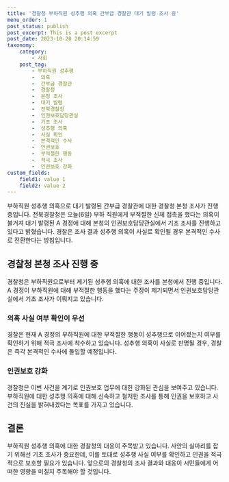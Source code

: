 ```yaml
---
title: '경찰청 부하직원 성추행 의혹 간부급 경찰관 대기 발령 조사 중'
menu_order: 1
post_status: publish
post_excerpt: This is a post excerpt
post_date: 2023-10-20 20:14:59
taxonomy:
    category:
        - 사회
    post_tag:
        - 부하직원 성추행
        -  의혹
        -  간부급 경찰관
        -  경찰청
        -  본청 조사
        -  대기 발령
        -  전북경찰청
        -  인권보호담당관실
        -  기초 조사
        -  성추행 의혹
        -  사실 확인
        -  본격적인 수사
        -  인권보호
        -  부적절한 행동
        -  적극 조사
        -  인권보호 강화
custom_fields:
    field1: value 1
    field2: value 2
---
```



부하직원 성추행 의혹으로 대기 발령된 간부급 경찰관에 대한 경찰청 본청 조사가 진행 중입니다. 전북경찰청은 오늘(6일) 부하 직원에게 부적절한 신체 접촉을 했다는 의혹이 불거져 대기 발령된 A 경정에 대해 본청의 인권보호담당관실에서 기초 조사를 진행하고 있다고 밝혔습니다. 경찰은 조사 결과 성추행 의혹이 사실로 확인될 경우 본격적인 수사로 전환한다는 방침입니다.

## 경찰청 본청 조사 진행 중
경찰청은 부하직원으로부터 제기된 성추행 의혹에 대한 조사를 본청에서 진행 중입니다. A 경정이 부하직원에 대해 부적절한 행동을 했다는 주장이 제기되면서 인권보호담당관실에서 기초 조사가 이뤄지고 있습니다.

### 의혹 사실 여부 확인이 우선
경찰은 현재 A 경정의 부하직원에 대한 부적절한 행동이 성추행으로 이어졌는지 여부를 확인하기 위해 적극 조사에 착수하고 있습니다. 성추행 의혹이 사실로 판명될 경우, 경찰은 즉각 본격적인 수사에 돌입할 예정입니다.

### 인권보호 강화
경찰청은 이번 사건을 계기로 인권보호 업무에 대한 강화된 관심을 보여주고 있습니다. 부하직원에 대한 성추행 의혹에 대해 신속하고 철저한 조사를 통해 인권을 보호하고 사건의 진실을 밝혀내겠다는 목표를 가지고 있습니다.

## 결론
부하직원 성추행 의혹에 대한 경찰청의 대응이 주목받고 있습니다. 사안의 실마리를 잡기 위해선 기초 조사가 중요한데, 이를 토대로 성추행 사실 여부를 확인하고 인권을 적극적으로 보호할 필요가 있습니다. 앞으로의 경찰청의 조사 결과와 대응이 시민들에게 어떠한 영향을 미칠지 주목해야 할 것입니다.
